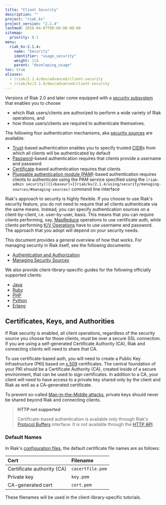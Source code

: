 ```yaml
---
title: "Client Security"
description: ""
project: "riak_kv"
project_version: "2.1.4"
lastmod: 2016-04-07T00:00:00-00:00
sitemap:
  priority: 0.1
menu:
  riak_kv-2.1.4:
    name: "Security"
    identifier: "usage_security"
    weight: 114
    parent: "developing_usage"
toc: true
aliases:
  - /riak/2.1.4/dev/advanced/client-security
  - /riak/kv/2.1.4/dev/advanced/client-security
---
```


Versions of Riak 2.0 and later come equipped with a [security subsystem]({{<baseurl>}}riak/kv/2.1.4/using/security/basics) that enables you to choose

* which Riak users/clients are authorized to perform a wide variety of
  Riak operations, and
* how those users/clients are required to authenticate themselves.

The following four authentication mechanisms, aka [security sources]({{<baseurl>}}riak/kv/2.1.4/using/security/managing-sources/) are available:

* [Trust]({{<baseurl>}}riak/kv/2.1.4/using/security/managing-sources/#trust-based-authentication)-based
  authentication enables you to specify trusted
  [CIDR](http://en.wikipedia.org/wiki/Classless_Inter-Domain_Routing)s
  from which all clients will be authenticated by default
* [Password]({{<baseurl>}}riak/kv/2.1.4/using/security/managing-sources/#password-based-authentication)-based authentication requires
  that clients provide a username and password
* [Certificate]({{<baseurl>}}riak/kv/2.1.4/using/security/managing-sources/#certificate-based-authentication)-based authentication
  requires that clients
* [Pluggable authentication module (PAM)]({{<baseurl>}}riak/kv/2.1.4/using/security/managing-sources/#pam-based-authentication)-based authentication requires
  clients to authenticate using the PAM service specified using the
  `[riak-admin security]({{<baseurl>}}riak/kv/2.1.4/using/security/managing-sources/#managing-sources)`
  command line interface

Riak's approach to security is highly flexible. If you choose to use
Riak's security feature, you do not need to require that all clients
authenticate via the same means. Instead, you can specify authentication
sources on a client-by-client, i.e. user-by-user, basis. This means that
you can require clients performing, say, [MapReduce]({{<baseurl>}}riak/kv/2.1.4/developing/usage/mapreduce/)
operations to use certificate auth, while clients performing [K/V Operations]({{<baseurl>}}riak/kv/2.1.4/developing/usage) have to use username and password. The approach
that you adopt will depend on your security needs.

This document provides a general overview of how that works. For
managing security in Riak itself, see the following documents:

* [Authentication and Authorization]({{<baseurl>}}riak/kv/2.1.4/using/security/basics)
* [Managing Security Sources]({{<baseurl>}}riak/kv/2.1.4/using/security/managing-sources/)

We also provide client-library-specific guides for the following
officially supported clients:

* [Java]({{<baseurl>}}riak/kv/2.1.4/developing/usage/security/java)
* [Ruby]({{<baseurl>}}riak/kv/2.1.4/developing/usage/security/ruby)
* [PHP]({{<baseurl>}}riak/kv/2.1.4/developing/usage/security/php)
* [Python]({{<baseurl>}}riak/kv/2.1.4/developing/usage/security/python)
* [Erlang]({{<baseurl>}}riak/kv/2.1.4/developing/usage/security/erlang)

## Certificates, Keys, and Authorities

If Riak security is enabled, all client operations, regardless of the
security source you choose for those clients, must be over a secure SSL
connection. If you are using a self-generated Certificate Authority
(CA), Riak and connecting clients will need to share that CA.

To use certificate-based auth, you will need to create a Public Key
Infrastructure (PKI) based on
[x.509](http://en.wikipedia.org/wiki/X.509) certificates. The central
foundation of your PKI should be a Certificate Authority (CA), created
inside of a secure environment, that can be used to sign certificates.
In addition to a CA, your client will need to have access to a private
key shared only by the client and Riak as well as a CA-generated
certificate.

To prevent so-called [Man-in-the-Middle
attacks](http://en.wikipedia.org/wiki/Man-in-the-middle_attack), private
keys should never be shared beyond Riak and connecting clients.

> **HTTP not supported**
>
> Certificate-based authentication is available only through Riak's
[Protocol Buffers]({{<baseurl>}}riak/kv/2.1.4/developing/api/protocol-buffers/) interface. It is not available through the
[HTTP API]({{<baseurl>}}riak/kv/2.1.4/developing/api/http).

### Default Names

In Riak's [configuration files]({{<baseurl>}}riak/kv/2.1.4/configuring/reference/#security), the
default certificate file names are as follows:

Cert | Filename
:----|:-------
Certificate authority (CA) | `cacertfile.pem`
Private key | `key.pem`
CA-generated cert | `cert.pem`

These filenames will be used in the client-library-specific tutorials.
